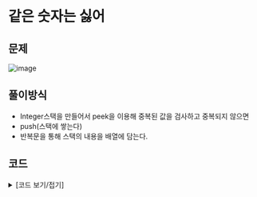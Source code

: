 # 같은 숫자는 싫어

## 문제

![image](https://github.com/Employment-Study/Algorithm_Study/assets/44068819/24ae0739-760d-4efd-94c1-60f4c9d5e555)

## 풀이방식

- Integer스택을 만들어서 peek을 이용해 중복된 값을 검사하고 중복되지 않으면
- push(스택에 쌓는다)
- 반복문을 통해 스택의 내용을 배열에 담는다.

## 코드

<details>
<summary>
[코드 보기/접기]
</summary>

```java
// 같은 숫자는 싫어
import java.util.*;

class Solution {
    public int[] solution(int []arr) {
        Stack<Integer> arrStack = new Stack<Integer>();

        for(int i=0;i<arr.length;i++) {
        	if(arrStack.isEmpty() || (!arrStack.isEmpty() && arr[i] != arrStack.peek())) {
        		arrStack.push(arr[i]);
        	}
        }

        int[] answer = new int[arrStack.size()];

        for(int i=answer.length-1;i>=0;i--) {
        	answer[i] = arrStack.pop();
        }

        return answer;
    }
}
```

</details>
